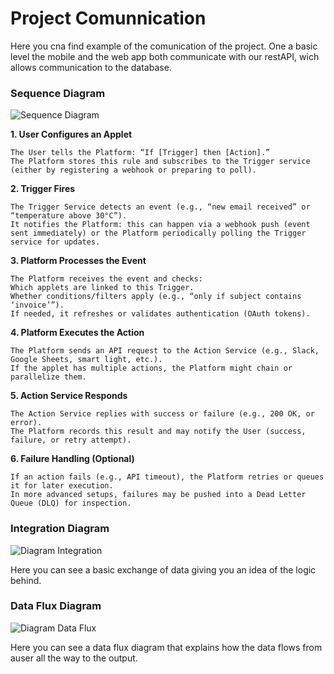 # Project Comunnication

Here you cna find example of the comunication of the project.
One a basic level the mobile and the web app both communicate with our restAPI, wich allows communication to the database.


### Sequence Diagram

![Sequence Diagram](/img/sequence-diagram.png)


**1. User Configures an Applet**

    The User tells the Platform: “If [Trigger] then [Action].”
    The Platform stores this rule and subscribes to the Trigger service (either by registering a webhook or preparing to poll).

**2. Trigger Fires**

    The Trigger Service detects an event (e.g., “new email received” or “temperature above 30°C”).
    It notifies the Platform: this can happen via a webhook push (event sent immediately) or the Platform periodically polling the Trigger service for updates.

**3. Platform Processes the Event**

    The Platform receives the event and checks:
    Which applets are linked to this Trigger.
    Whether conditions/filters apply (e.g., “only if subject contains ‘invoice’”).
    If needed, it refreshes or validates authentication (OAuth tokens).

**4. Platform Executes the Action**

    The Platform sends an API request to the Action Service (e.g., Slack, Google Sheets, smart light, etc.).
    If the applet has multiple actions, the Platform might chain or parallelize them.

**5. Action Service Responds**

    The Action Service replies with success or failure (e.g., 200 OK, or error).
    The Platform records this result and may notify the User (success, failure, or retry attempt).

**6. Failure Handling (Optional)**

    If an action fails (e.g., API timeout), the Platform retries or queues it for later execution.
    In more advanced setups, failures may be pushed into a Dead Letter Queue (DLQ) for inspection.


### Integration Diagram
![Diagram Integration](/img/integration-schema.png)

Here you can see a basic exchange of data giving you an idea of the logic behind.


### Data Flux Diagram
![Diagram Data Flux](/img/data-flux-schema.png)

Here you can see a data flux diagram that explains how the data flows from auser all the way to the output.

